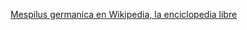 [Mespilus germanica en Wikipedia, la enciclopedia libre](https://es.wikipedia.org/wiki/Mespilus_germanica)